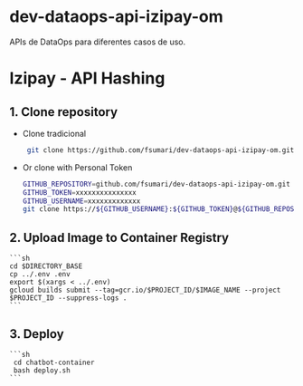 # dev-dataops-api-izipay-om
APIs de DataOps para diferentes casos de uso.

# Izipay - API Hashing

## 1. Clone repository

* Clone tradicional

    ```sh
     git clone https://github.com/fsumari/dev-dataops-api-izipay-om.git
    ```

* Or clone with Personal Token
  
    ```sh
    GITHUB_REPOSITORY=github.com/fsumari/dev-dataops-api-izipay-om.git
    GITHUB_TOKEN=xxxxxxxxxxxxxxx
    GITHUB_USERNAME=xxxxxxxxxxxxx
    git clone https://${GITHUB_USERNAME}:${GITHUB_TOKEN}@${GITHUB_REPOSITORY}
    ```

## 2. Upload Image to Container Registry
    ```sh
    cd $DIRECTORY_BASE
    cp ../.env .env
    export $(xargs < ../.env)
    gcloud builds submit --tag=gcr.io/$PROJECT_ID/$IMAGE_NAME --project $PROJECT_ID --suppress-logs .
    ```

## 3. Deploy

    ```sh
     cd chatbot-container
     bash deploy.sh
    ```
